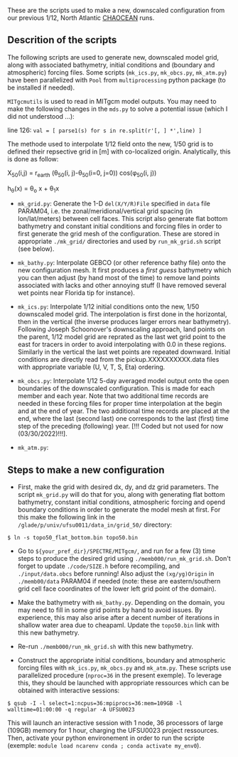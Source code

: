 These are the scripts used to make a new, downscaled configuration from 
our previous 1/12, North Atlantic [CHAOCEAN](https://github.com/quentinjamet/chaocean) runs. 

## Descrition of the scripts

The following scripts are used to generate new, downscaled model grid, along with associated bathymetry, initial conditions and (boundary and atmospheric) forcing files. Some scripts (```mk_ics.py```, ```mk_obcs.py```, ```mk_atm.py```) have been parallelized with ```Pool``` from ```multiprocessing``` python package (to be installed if needed). 

```MITgcmutils``` is used to read in MITgcm model outputs. You may need to make the following changes in the ```mds.py``` to solve a potential issue (which I did not understood ...):

line 126: ```val = [ parse1(s) for s in re.split(r'[, ] *',line) ]```

The methode used to interpolate 1/12 field onto the new, 1/50 grid is to defined their repsective grid in [m] with co-localized origin. Analytically, this is done as follow: 

X<sub>50</sub>(i,j) = r<sub>earth</sub> (&theta;<sub>50</sub>(i, j)-&theta;<sub>50</sub>(i=0, j=0)) cos(&phi;<sub>50</sub>(i, j))

h<sub>&theta;</sub>(x) = &theta;<sub>o</sub> x + &theta;<sub>1</sub>x


- ```mk_grid.py```: Generate the 1-D ```del(X/Y/R)File``` specified in ```data``` file PARAM04, i.e. the zonal/meridional/vertical grid spacing (in lon/lat/meters) between cell faces. This script also generate flat bottom bathymetry and constant initial conditions and forcing files in order to first generate the grid mesh of the configuration. These are stored in appropriate ```./mk_grid/``` directories and used by ```run_mk_grid.sh``` script (see below).

- ```mk_bathy.py```: Interpolate GEBCO (or other reference bathy file) onto the new configuration mesh. It first produces a *first guess* bathymetry which you can then adjust (by hand most of the time) to remove land points associated with lacks and other annoying stuff (I have removed several wet points near Florida tip for instance). 

- ```mk_ics.py```: Interpolate 1/12 initial conditions onto the new, 1/50 downscaled model grid. The interpolation is first done in the horizontal, then in the vertical (the inverse produces larger errors near bathymetry). Following Joseph Schoonover's downscaling approach, land points on the parent, 1/12 model grid are reprated as the last wet grid point to the east for tracers in order to avoid interpolating with 0.0 in these regions. Similarly in the vertical the last wet points are repeated downward. Initial conditions are directly read from the pickup.XXXXXXXXXX.data files with appropriate variable (U, V, T, S, Eta) ordering.

- ```mk_obcs.py```: Interpolate 1/12 5-day averaged model output onto the open boundaries of the downscaled configuration. This is made for each member and each year. Note that two additional time records are needed in these forcing files for proper time interpolation at the begin and at the end of year. The two additional time records are placed at the end, where the last (second last) one corresponds to the last (first) time step of the preceding (following) year. [!!! Coded but not used for now (03/30/2022)!!!].

- ```mk_atm.py```: 



## Steps to make a new configuration

- First, make the grid with desired dx, dy, and dz grid parameters. The script ```mk_grid.py``` will do that for you, along with generating flat bottom bathymetry, constant initial conditions, atmospheric forcing and opend boundary conditions in order to generate the model mesh at first. For this make the following link in the ```/glade/p/univ/ufsu0011/data_in/grid_50/``` directory:

```$ ln -s topo50_flat_bottom.bin topo50.bin```

- Go to ```${your_pref_dir}/SPECTRE/MITgcm/```, and run for a few (3) time steps to produce the desired grid using ```./memb000/run_mk_grid.sh```. Don't forget to update ```./code/SIZE.h``` before recompiling, and ```./input/data.obcs``` before running! Also adjust the ```(xg/yg)Origin``` in ```./memb00/data``` PARAM04 if needed (note: these are eastern/southern grid cell face coordinates of the lower left grid point of the domain).

- Make the bathymetry with ```mk_bathy.py```. Depending on the domain, you may need to fill in some grid points by hand to avoid issues. By experience, this may also arise after a decent number of iterations in shallow water area due to cheapaml. Update the ```topo50.bin``` link with this new bathymetry.

- Re-run ```./memb000/run_mk_grid.sh``` with this new bathymetry.

- Construct the appropriate initial conditions, boundary and atmospheric forcing files with ```mk_ics.py```, ```mk_obcs.py``` and ```mk_atm.py```. These scripts use parallelized procedure (```nproc=36``` in the present exemple). To leverage this, they should be launched with appropriate ressources which can be obtained with interactive sessions:

```$ qsub -I -l select=1:ncpus=36:mpiprocs=36:mem=109GB -l walltime=01:00:00 -q regular -A UFSU0023```

This will launch an interactive session with 1 node, 36 processors of large (109GB) memory for 1 hour, charging the UFSU0023 project ressources. Then, activate your python environement in order to run the scripte (exemple: ```module load ncarenv conda ; conda activate my_env0```).
